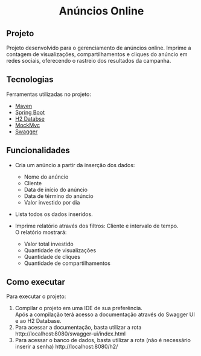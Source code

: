 <h1 align="center"> Anúncios Online </h1>

## Projeto
Projeto desenvolvido para o gerenciamento de anúncios online. Imprime a contagem de visualizações, compartilhamentos e cliques do anúncio em redes sociais, oferecendo o rastreio dos resultados da campanha.

## Tecnologias
Ferramentas utilizadas no projeto:
- [Maven](https://maven.apache.org/)
- [Spring Boot](https://spring.io/projects/spring-boot)
- [H2 Databse](https://www.h2database.com/html/main.html)
- [MockMvc](https://docs.spring.io/spring-framework/docs/current/javadoc-api/org/springframework/test/web/servlet/MockMvc.html)
- [Swagger](https://swagger.io/)

## Funcionalidades
- Cria um anúncio a partir da inserção dos dados: 
   - Nome do anúncio
   - Cliente
   - Data de início do anúncio
   - Data de término do anúncio
   - Valor investido por dia
   
- Lista todos os dados inseridos.

- Imprime relatório através dos filtros: Cliente e intervalo de tempo. </br>
O relatório mostrará: 
  - Valor total investido
  - Quantidade de visualizações
  - Quantidade de cliques
  - Quantidade de compartilhamentos

## Como executar
Para executar o projeto:
1. Compilar o projeto em uma IDE de sua preferência. </br>
Após a compilação terá acesso a documentação através do Swagger UI e ao H2 Database. <br />
2. Para acessar a documentação, basta utilizar a rota http://localhost:8080/swagger-ui/index.html <br />
3. Para acessar o banco de dados, basta utilizar a rota (não é necessário inserir a senha) http://localhost:8080/h2/
